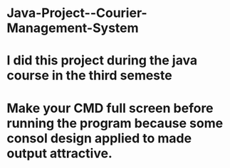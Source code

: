 # Java-Project--Courier-Management-System
# I did this project during the java course in the third semeste
# Make your CMD full screen before running the program because some consol design applied to made output attractive.
